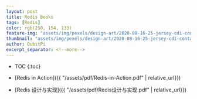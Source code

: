 ```yaml
---
layout: post
title: Redis Books
tags: [Redis]
color: rgb(250, 154, 133)
feature-img: "assets/img/pexels/design-art/2020-08-16-25-jersey-cdi-container-agnostic-support/cover.png"
thumbnail: "assets/img/pexels/design-art/2020-08-16-25-jersey-cdi-container-agnostic-support/cover.png"
author: QubitPi
excerpt_separator: <!--more-->
---
```


<!--more-->

* TOC
{:toc}

* [Redis in Action]({{ "/assets/pdf/Redis-in-Action.pdf" | relative_url}})
* [Redis 设计与实现]({{ "/assets/pdf/Redis设计与实现.pdf" | relative_url}})
